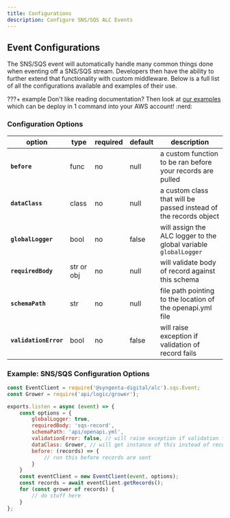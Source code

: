 ```yaml
---
title: Configurations
description: Configure SNS/SQS ALC Events
---
```


## Event Configurations

The SNS/SQS event will automatically handle many common things done when eventing off a SNS/SQS stream. Developers then have the ability to further extend that functionality with custom middleware. Below is a full list of all the configurations available and examples of their use.

???+ example
    Don't like reading documentation? Then look at [our examples](https://github.com/syngenta-digital/docs-markdown-alc/tree/main/examples/node/sns-sqs) which can be deploy in 1 command into your AWS account! :nerd:

### Configuration Options

| option                | type      | required | default                        | description                                                                 |
|-----------------------|-----------|----------|--------------------------------|-----------------------------------------------------------------------------|
| **`before`**          | func      | no       | null                           | a custom function to be ran before your records are pulled                  |
| **`dataClass`**       | class     | no       | null                           | a custom class that will be passed instead of the records object            |
| **`globalLogger`**    | bool      | no       | false                          | will assign the ALC logger to the global variable `globalLogger`            |
| **`requiredBody`**    | str or obj| no       | null                           | will validate body of record against this schema                            |
| **`schemaPath`**      | str       | no       | null                           | file path pointing to the location of the openapi.yml file                  |
| **`validationError`** | bool      | no       | false                          | will raise exception if validation of record fails                          |

### Example: SNS/SQS Configuration Options

```js
const EventClient = require('@syngenta-digital/alc').sqs.Event;
const Grower = require('api/logic/grower');

exports.listen = async (event) => {
    const options = {
        globalLogger: true,
        requiredBody: 'sqs-record',
        schemaPath: 'api/openapi.yml',
        validationError: false, // will raise exception if validation fails;  default false
        dataClass: Grower, // will get instance of this instead of record instance
        before: (records) => {
            // run this before records are sent
        }
    }
    const eventClient = new EventClient(event, options);
    const records = await eventClient.getRecords();
    for (const grower of records) {
        // do stuff here
    }
};
```
